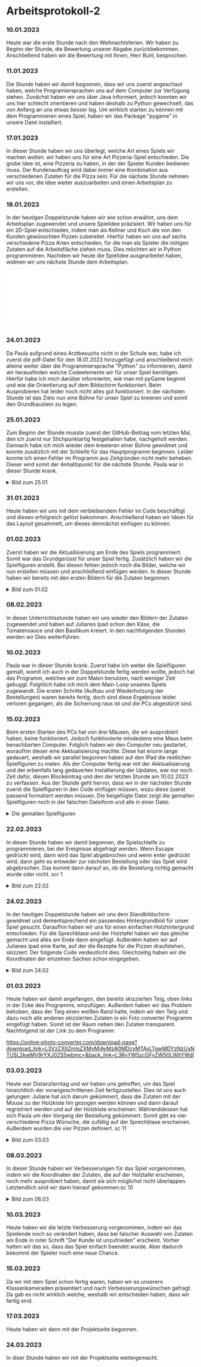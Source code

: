 # Arbeitsprotokoll-2

### 10.01.2023
Heute war die erste Stunde nach den Weihnachtsferien. Wir haben zu Beginn der Stunde, die Bewertung unserer Abgabe zurückbekommen. Anschließend haben wir die Bewertung mit Ihnen, Herr Buhl, besprochen.

### 11.01.2023
Die Stunde haben wir damit begonnen, dass wir uns zuerst angeschaut haben, welche Programiersprachen uns auf dem Computer zur Verfügung stehen. Zunächst haben wir uns über Java informiert, jedoch konnten wir uns hier schlecht orientieren und haben deshalb zu Python gewechselt, das von Anfang an uns etwas besser lag.
Um wirklich starten zu können mit dem Programmieren eines Spiel, haben wir das Package "pygame" in unsere Datei installiert.

### 17.01.2023
In dieser Stunde haben wir uns überlegt, welche Art eines Spiels wir machen wollen. wir haben uns für eine Art Pizzeria-Spiel entschieden. Die grobe Idee ist, eine Pizzeria zu haben, in der der Spieler Kunden bedienen muss. Der Kundenauftrag wird dabei immer eine Kombination aus verschiedenen Zutaten für die Pizza sein. Für die nächste Stunde nehmen wir uns vor, die Idee weiter auszuarbeiten und einen Arbeitsplan zu erstellen. 

### 18.01.2023
In der heutigen Doppelstunde haben wir wie schon erwähnt, uns dem Arbeitsplan zugewendet und unsere Spielidee präzisiert. Wir haben uns für ein 2D-Spiel entschieden, indem man als Kellner und Koch die von den Kunden gewünschten Pizzen zubereitet. Hierfür haben wir uns auf sechs verschiedene Pizza Arten entschieden, für die man als Spieler die nötigen Zutaten auf die Arbeitsfläche ziehen muss. Dies möchten wir in Python programmieren. Nachdem wir heute die Spielidee ausgearbeitet haben, widmen wir uns nächste Stunde dem Arbeitsplan.

![Spielidee](Pizzeria.pdf "Spielidee")

### 24.01.2023
Da Paula aufgrund eines Arztbesuchs nicht in der Schule war, habe ich zuerst die pdf-Datei für den 18.01.2023 hinzugefügt und anschließend mich alleine weiter über die Programmiersprache "Python" zu informieren, damit wir herausfinden welche Codeelemente wir für unser Spiel benötigen. Hierfür habe ich mich darüber informiertm, wie man mit pyGame beginnt und wie die Orientierung auf dem Bildschirm funktioniert. Beim Ausprobieren hat leider noch nicht alles gut funktioniert. In der nächsten Stunde ist das Zielo nun eine Bühne für unser Spiel zu kreieren und somit den Grundbaustein zu legen.

### 25.01.2023
Zum Beginn der Stunde musste zuerst der GitHub-Beitrag vom letzten Mal, den ich zuerst nur Stichpunktartig festgehalten habe, nachgeholt werden. Dannach habe ich mich wieder dem kreeieren einer Bühne gewidmet und konnte zusätzlich mit der Schleife für das Hauptprogramm beginnen. Leider konnte ich einen Fehler im Programm aus Zeitgründen nicht mehr beheben. Dieser wird somit der Anhaltspunkt für die nächste Stunde. Paula war in dieser Stunde krank.
<details>
<summary> Bild zum 25.01 </summary>

![Bild](Screenshot25.01.png)
  
</details>
  
### 31.01.2023
Heute haben wir uns mit dem verbleibendem Fehler im Code beschäftigt und diesen erfolgreich gelöst bekommen. Anschließend haben wir Ideen für das Layout gesammelt, um dieses demnächst einfügen zu können.

### 01.02.2023
Zuerst haben wir die Aktuallisierung am Ende des Spiels programmiert. Somit war das Grundgerüsst für unser Spiel fertig. Zusätzlich haben wir die Spielfiguren erstellt. Bei diesen fehlen jedoch noch die Bilder, welche wir nun erstellen müssen und anschließend einfügen werden. In dieser Stunde haben wir bereits mit den ersten Bildern für die Zutaten begonnen.
<details>
<summary> Bild zum 01.02 </summary>

![Bild](Screenshot01.02.png)
 
</details>

### 08.02.2023
In dieser Unterrichtsstunde haben wir uns wieder den Bildern der Zutaten zugewendet und haben auf Julianes Ipad schon den Käse, die Tomatensauce und den Basilikum kreiert. In den nachfolgenden Stunden werden wir Dies weiterführen.

### 10.02.2023
Paula war in dieser Stunde krank. Zuerst habe ich weiter die Spielfiguren gemalt, womit ich auch in der Doppelstunde fertig werden wollte, jedoch hat das Programm, welches wir zum Malen benutzen, nach weniger Zeit gebuggt. Folghlich habe ich mich dem Main-Loop unseres Spiels zugewandt. Die ersten Schritte (Aufbau und Wiederholzung der Bestellungen) waren bereits fertig, doch sind diese Ergebnisse leider verloren gegangen, als die Sicherrung raus ist und die PCs abgestürzt sind.

### 15.02.2023
Beim ersten Starten des PCs hat von drei Mäusen, die wir ausprobiert haben, keine funktioniert. Jedoch funktionierte mindestens eine Maus beim benachbarten Computer. Folglich haben wir den Computer neu gestartet, woraufhin dieser eine Akktualisierung machte. Diese hat enorm lange gedauert, weshalb wir parallel begonnen haben auf den IPad die restlichen Spielfiguren zu malen. Als der Computer fertig war mit der Akktualisierung und der erbenfalls lang gedauerten Installierung der Updates, war nur noch Zeit dafür, diesen Blockeintrag und den der letzten Stunde am 10.02.2023 zu verfassen. Aus der Stunde geht hervor, dass wir in der nächsten Stunde zuerst die Spielfiguren in den Code einfügen müssen, wozu diese zuerst passend formatiert werden müssen. Die beigefügte Datei zeigt die gemalten Spielfiguren noch in der falschen Dateiform und alle in einer Datei.
<details>
<summary> Die gemalten Spielfiguren </summary>
</details>

### 22.02.2023
In dieser Stunde haben wir damit begonnen, die Spielschleife zu programmieren, bei der Ereignisse abgefragt werden. Wenn Escape gedrückt wird, dann wird das Spiel abgebrochen und wenn enter gedrückt wird, dann geht es entweder zur nächsten Bestellung oder das Spiel wird abgebrochen. Das kommt dann darauf an, ob die Bestelung richtig gemacht wurde oder nicht. scr 1
<details>
<summary> Bild zum 22.02 </summary>

![Bild](Screenshot1.png)
  
</details>

### 24.02.2023
In der heutigen Doppelstunde haben wir uns dem Standbildschirm gewidmet und dementsprechend ein passendes Hintergrundbild für unser Spiel gesucht. Daraufhin haben wir uns für einen einfachen Holzhintergrund entschieden. Für die Sprechblase und der Holztafel haben wir das gleiche gemacht und alles am Ende dann eingefügt. Außerdem haben wir auf Julianes Ipad eine Karte, auf der die Rezepte für die Pizzen draufstehen, skizziert. Der folgende Code verdeutlicht dies. Gleichzeitig haben wir die Koordinaten der einzelnen Sachen schon eingegeben. 
<details>
<summary> Bild zum 24.02 </summary>

![Bild](Screenshot7.png)
  
</details>

### 01.03.2023
Heute haben wir damit angefangen, den bereits skizzierten Teig, oben links in der Ecke des Programms, einzufügen. Außerdem haben wir das Problem behoben, dass der Teig einen weißen Rand hatte, indem wir den Teig und dazu noch alle anderen skizzierten Zutaten in ein Foto converter Programm eingefügt haben. Somit ist der Raum neben den Zutaten transparent. Nachfolgend ist der Link zu dem Programm:

https://online-photo-converter.com/download-page?download_link=L3VzZXItZmlsZXMvMjAyMzA0MDcyMTAyLTgwMDYzNzUxNTU5L2kwMV9rYXJ0ZS5wbmc=&back_link=L3RyYW5zcGFyZW50LWltYWdl


### 03.03.2023
Heute war Distanzlerntag und wir haben uns getroffen, um das Spiel hinsichtlich der vorangeschrittenen Zeit fertigzustellen. Dies ist uns auch gelungen: Juliane hat sich darum gekümmert, dass die Zutaten mit der Mouse zu der Holzkiste hin gezogen werden können und dann darauf regristriert werden und auf der Holzkiste erscheinen. Währenddessen hat sich Paula um den Vorgang der Bestellung gekümmert. Somit gibt es vier verschiedene Pizza Wünsche, die zufällig auf der Sprechblase erscheinen. Außerdem wurden die vier Pizzen definiert. sc 11
<details>
<summary> Bild zum 03.03 </summary>

![Bild](Screenshot11.png)
  
</details>

### 08.03.2023
In dieser Stunde haben wir Verbesserungen für das Spiel vorgenommen, indem wir die Koordinaten der Zutaten, die auf der Holztafel erscheinen, noch mehr ausprobiert haben, damit sie sich möglichst nicht überlappen. Letztendlich sind wir dann hierauf gekommen:sc 10
<details>
<summary> Bild zum 08.03 </summary>

![Bild](Screenshot10.png)
  
</details>

### 10.03.2023
Heute haben wir die letzte Verbesserung vorgenommen, indem wir das Spielende noch so verändert haben, dass bei falscher Auswahl von Zutaten am Ende in roter Schrift "Der Kunde ist unzufrieden" erscheint. Vorher hatten wir das so, dass das Spiel einfach beendet wurde. Aber dadurch bekommt der Spieler noch eine neue Chance.

### 15.03.2023
Da wir mit dem Spiel schon fertig waren, haben wir es unserern Klassenkameraden präsentiert und nach Verbesserungswünschen gefragt. Da gab es nicht wirklich welche, weshalb wir entscheiden haben, dass wir fertig sind.

### 17.03.2023
Heute haben wir dann mit der Projektseite begonnen.

### 24.03.2023
In diser Stunde haben wir mit der Projektseite weitergemacht.
